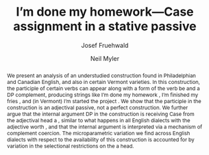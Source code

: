---
abstract: "We present an analysis of an understudied construction found in Philadelphian\
  \ and Canadian English, and also in certain Vermont varieties. In this construction,\
  \ the participle of certain verbs can appear along with a form of the verb be and\
  \ a DP complement, producing strings like I\u2019m done my homework , I\u2019m finished\
  \ my fries , and (in Vermont) I\u2019m started the project . We show that the participle\
  \ in the construction is an adjectival passive, not a perfect construction. We further\
  \ argue that the internal argument DP in the construction is receiving Case from\
  \ the adjectival head a , similar to what happens in all English dialects with the\
  \ adjective worth , and that the internal argument is interpreted via a mechanism\
  \ of complement coercion. The microparametric variation we find across English dialects\
  \ with respect to the availability of this construction is accounted for by variation\
  \ in the selectional restrictions on the a head."
author:
- Josef Fruehwald
- Neil Myler
category: paper
doi: 10.1075/lv.15.2.01fru
layout: publication
number: '2'
p_url: http://www.jbe-platform.com/content/journals/10.1075/lv.15.2.01fru
pages: 141--168
published: Linguistic Variation
tags:
- philadelphia english
- adjective
- canadian english
- case assignment
- microvariation
- stative passive
- vermont english
title: "I\u2019m done my homework\u2014Case assignment in a stative passive"
volume: '15'
year: '2015'
---